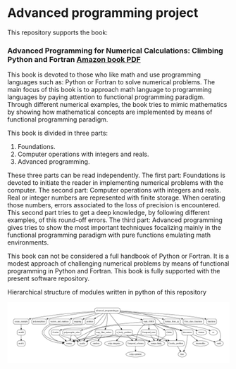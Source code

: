 # Advanced programming project 
This repository supports the book: 
### Advanced Programming for Numerical Calculations: Climbing Python and Fortran [Amazon book ](https://www.amazon.es/Advanced-Programming-Numerical-Calculations-Climbing/dp/B0BF2M1QT9)[PDF](https://github.com/jahrWork/NumericalHUB/tree/master/doc/NumericalHUB_Jan_2022.pdf)
 
This book is devoted to those who like math and use
programming languages such as: Python or Fortran to solve numerical problems.
The main focus of this book is to approach math language to programming languages by
paying attention to functional programming paradigm.
Through different numerical examples,
the book tries to mimic mathematics by showing how mathematical concepts
are implemented by means of functional programming paradigm.

This book is divided in three parts:
1) Foundations.
2) Computer operations with integers and reals.
3) Advanced programming.
   
These three parts can be read independently. The first part: Foundations is devoted to
initiate the reader in implementing numerical problems with the computer.
The second part: Computer operations with integers and reals.
Real or integer numbers are represented with finite storage. When oerating those numbers,
errors associated to the loss of precision is encountered. This second part tries to get a deep
knowledge, by following different examples, of this round-off errors.
The third part: Advanced programming gives tries to show the most important techniques
focalizing mainly in the functional programming paradigm with pure functions
emulating math environments.

This book can not be considered a full handbook of Python or Fortran.
It is a modest approach of challenging numerical problems by means of
functional programming in Python and Fortran.
This book is fully supported with the present software repository.


Hierarchical structure of modules written in python of this repository 

![](/doc/Figures/advanced.png)
